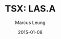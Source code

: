 ---
type: "report"
paper: "LAS.A_Marcus_Leung.pdf"
author: "Marcus Leung"
company: "Lassonde Industries Inc."
date: "2015-01-08"
summary: "Lassonde Industries Inc. is a manufacturer, developer, and
marketer of ready-to-drink fruit and vegetable beverages as well
as other specialty food products like broths and sauces. It also
manufactures cider-based and wine-based beverages. The
company has operations in two distinct segments, which are retail
and food service."
title: "TSX: LAS.A"
---